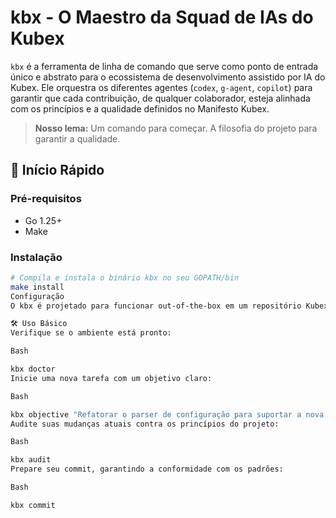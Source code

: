 # kbx - O Maestro da Squad de IAs do Kubex

`kbx` é a ferramenta de linha de comando que serve como ponto de entrada único e abstrato para o ecossistema de desenvolvimento assistido por IA do Kubex. Ele orquestra os diferentes agentes (`codex`, `g-agent`, `copilot`) para garantir que cada contribuição, de qualquer colaborador, esteja alinhada com os princípios e a qualidade definidos no Manifesto Kubex.

> **Nosso lema:** Um comando para começar. A filosofia do projeto para garantir a qualidade.

## 🚀 Início Rápido

### Pré-requisitos

- Go 1.25+
- Make

### Instalação

```bash
# Compila e instala o binário kbx no seu GOPATH/bin
make install
Configuração
O kbx é projetado para funcionar out-of-the-box em um repositório Kubex. Ele procura automaticamente por uma pasta .kubex/ contendo os arquivos de configuração e manifestos.

🛠️ Uso Básico
Verifique se o ambiente está pronto:

Bash

kbx doctor
Inicie uma nova tarefa com um objetivo claro:

Bash

kbx objective "Refatorar o parser de configuração para suportar a nova flag --strict"
Audite suas mudanças atuais contra os princípios do projeto:

Bash

kbx audit
Prepare seu commit, garantindo a conformidade com os padrões:

Bash

kbx commit